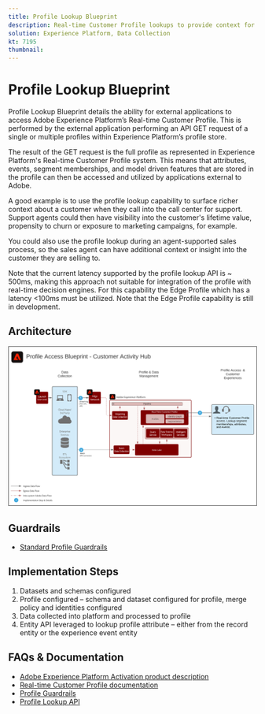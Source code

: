 ```yaml
---
title: Profile Lookup Blueprint
description: Real-time Customer Profile lookups to provide context for agent-assisted support and sales.
solution: Experience Platform, Data Collection
kt: 7195
thumbnail: 
---
```


# Profile Lookup Blueprint

Profile Lookup Blueprint details the ability for external applications to access Adobe Experience Platform’s Real-time Customer Profile. This is performed by the external application performing an API GET request of a single or multiple profiles within Experience Platform’s profile store.

The result of the GET request is the full profile as represented in Experience Platform's Real-time Customer Profile system. This means that attributes, events, segment memberships, and model driven features that are stored in the profile can then be accessed and utilized by applications external to Adobe.

A good example is to use the profile lookup capability to surface richer context about a customer when they call into the call center for support. Support agents could then have visibility into the customer's lifetime value, propensity to churn or exposure to marketing campaigns, for example. 

You could also use the profile lookup during an agent-supported sales process, so the sales agent can have additional context or insight into the customer they are selling to.

Note that the current latency supported by the profile lookup API is ~ 500ms, making this approach not suitable for integration of the profile with real-time decision engines. For this capability the Edge Profile which has a latency <100ms must be utilized. Note that the Edge Profile capability is still in development.

## Architecture

<img src="assets/cah.svg" alt="Reference Architecture for the Profile Lookup Blueprint" style="border:1px solid #4a4a4a" />

## Guardrails

* [Standard Profile Guardrails](https://experienceleague.adobe.com/docs/experience-platform/profile/guardrails.html)

## Implementation Steps

1. Datasets and schemas configured
1. Profile configured – schema and dataset configured for profile, merge policy and identities configured
1. Data collected into platform and processed to profile
1. Entity API leveraged to lookup profile attribute – either from the record entity or the experience event entity

## FAQs & Documentation

* [Adobe Experience Platform Activation product description](https://helpx.adobe.com/legal/product-descriptions/adobe-experience-platform0.html)
* [Real-time Customer Profile documentation](https://experienceleague.adobe.com/docs/experience-platform/profile/home.html?lang=en)
* [Profile Guardrails](https://experienceleague.adobe.com/docs/experience-platform/profile/guardrails.html)
* [Profile Lookup API](https://www.adobe.io/apis/experienceplatform/home/api-reference.html)
